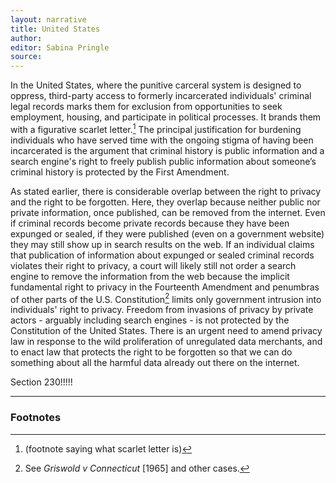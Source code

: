 ```yaml
---
layout: narrative
title: United States
author:
editor: Sabina Pringle
source:
---
```


In the United States, where the punitive carceral system is designed to oppress, third-party access to formerly incarcerated individuals' criminal legal records marks them for exclusion from opportunities to seek employment, housing, and participate in political processes. It brands them with a figurative scarlet letter.[^8] The principal justification for burdening individuals who have served time with the ongoing stigma of having been incarcerated is the argument that criminal history is public information and a search engine's right to freely publish public information about someone’s criminal history is protected by the First Amendment.

As stated earlier, there is considerable overlap between the right to privacy and the right to be forgotten. Here, they overlap because neither public nor private information, once published, can be removed from the internet. Even if criminal records become private records because they have been expunged or sealed, if they were published (even on a government website) they may still show up in search results on the web. If an individual claims that publication of information about expunged or sealed criminal records violates their right to privacy, a court will likely still not order a search engine to remove the information from the web because the implicit fundamental right to privacy in the Fourteenth Amendment and penumbras of other parts of the U.S. Constitution[^9] limits only government intrusion into individuals' right to privacy. Freedom from invasions of privacy by private actors - arguably including search engines - is not protected by the Constitution of the United States. There is an urgent need to amend privacy law in response to the wild proliferation of unregulated data merchants, and to enact law that protects the right to be forgotten so that we can do something about all the harmful data already out there on the internet.

Section 230!!!!!

[^8]:(footnote saying what scarlet letter is)   

[^9]:See *Griswold v Connecticut* [1965] and other cases.

---

### Footnotes
